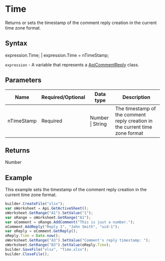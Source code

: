 # Time

Returns or sets the timestamp of the comment reply creation in the current time zone format.

## Syntax

expression.Time; &#124; expression.Time = nTimeStamp;

`expression` - A variable that represents a [ApiCommentReply](../ApiCommentReply.md) class.

## Parameters

| **Name** | **Required/Optional** | **Data type** | **Description** |
| ------------- | ------------- | ------------- | ------------- |
| nTimeStamp | Required | Number &#124; String | The timestamp of the comment reply creation in the current time zone format |

## Returns

Number

## Example

This example sets the timestamp of the comment reply creation in the current time zone format.

```javascript
builder.CreateFile("xlsx");
var oWorksheet = Api.GetActiveSheet();
oWorksheet.GetRange("A1").SetValue("1");
var oRange = oWorksheet.GetRange("A1");
var oComment = oRange.AddComment("This is just a number.");
oComment.AddReply("Reply 1", "John Smith", "uid-1");
var oReply = oComment.GetReply();
oReply.Time = Date.now();
oWorksheet.GetRange("A3").SetValue("Comment's reply timestamp: ");
oWorksheet.GetRange("B3").SetValue(oReply.Time);
builder.SaveFile("xlsx", "Time.xlsx");
builder.CloseFile();
```